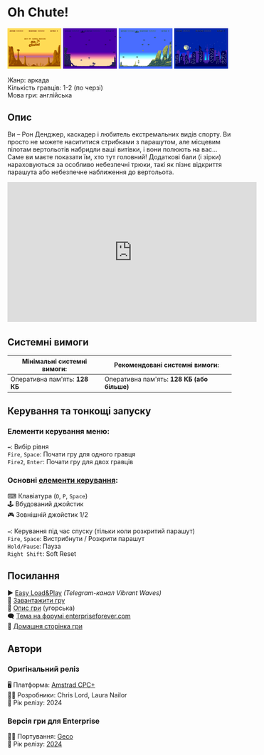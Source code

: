 # Oh Chute!

<img src="screenshots/scrn_ohchute_01.png" width="24%"> 
<img src="screenshots/scrn_ohchute_02.png" width="24%"> 
<img src="screenshots/scrn_ohchute_03.png" width="24%"> 
<img src="screenshots/scrn_ohchute_04.png" width="24%">

Жанр: аркада  
Кількість гравців: 1-2 (по черзі)  
Мова гри: англійська  


## Опис

Ви – Рон Денджер, каскадер і любитель екстремальних видів спорту. Ви просто не можете насититися стрибками з парашутом, але місцевим пілотам вертольотів набридли ваші витівки, і вони полюють на вас... Саме ви маєте показати їм, хто тут головний! Додаткові бали (і зірки) нараховуються за особливо небезпечні трюки, такі як пізнє відкриття парашута або небезпечне наближення до вертольота.

<iframe width="560" height="315" src="https://www.youtube.com/embed/y9KALur0TNE" Y1pMitle="YouTube video player" frameborder="0" allowfullscreen></iframe>

## Системні вимоги

|Мінімальні системні вимоги:|Рекомендовані системні вимоги:|
|---------------------------|------------------------------|
|Оперативна пам'ять: **128 КБ**|Оперативна пам'ять: **128 КБ (або більше)**|  

## Керування та тонкощі запуску
### Елементи керування меню:

`↔️`: Вибір рівня  
`Fire`, `Space`: Почати гру для одного гравця  
`Fire2`, `Enter`: Почати гру для двох гравців  

### Основні [елементи керування](../controllers.md):
⌨ Клавіатура (`O`, `P`, `Space`)  
🕹 Вбудований джойстик  
🎮 Зовнішній джойстик 1/2  

`↔️`: Керування під час спуску (тільки коли розкритий парашут)  
`Fire`, `Space`: Вистрибнути / Розкрити парашут  
`Hold/Pause`: Пауза  
`Right Shift`: Soft Reset  

## Посилання

▶ [Easy Load&Play](https://t.me/EP128k_Load_n_Play/678) *(Telegram-канал Vibrant Waves)*  
💾 [Завантажити гру](http://www.ep128.hu/Ep_Games/Prg/Oh_Chute.rar)  
📃 [Опис гри](http://www.ep128.hu/Ep_Games/Leiras/OhChute.htm) (угорська)  
🗨 [Тема на форумі enterpriseforever.com](https://enterpriseforever.com/cpc-rl/oh-chute!/)  
🏡 [Домашня сторінка гри](https://cwiiis.itch.io/oh-chute)

## Автори
### Оригінальний реліз
🖥 Платформа: [Amstrad CPC+](https://www.cpc-power.com//index.php?page=detail&num=19279)  
👨‍💻 Розробники: Chris Lord, Laura Nailor  
📅 Рік релізу: 2024  

### Версія гри для Enterprise
👨‍💻 Портування: [Geco](../../community/geco.md)  
📅 Рік релізу: [2024](../release_years/2024.md)